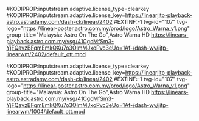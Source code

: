 #KODIPROP:inputstream.adaptive.license_type=clearkey
#KODIPROP:inputstream.adaptive.license_key=https://linearjitp-playback-astro.astradamy.com/dash-ck/linear/2402
#EXTINF:-1 tvg-id="107" tvg-logo="https://linear-poster.astro.com.my/prod/logo/Astro_Warna_v1.png" group-title="Malaysia: Astro On The Go",Astro Warna HD
https://linears-playback.astro.com.my/vsg/41CgcMfSm3-YjFQavzBFqmEmkQXu7o3OlmMJxoPvc3eUo=1Af-/dash-wv/jitp-linearwm/2402/default_ott.mpd


#KODIPROP:inputstream.adaptive.license_type=clearkey
#KODIPROP:inputstream.adaptive.license_key=https://linearjitp-playback-astro.astradamy.com/dash-ck/linear/2402
#EXTINF:-1 tvg-id="107" tvg-logo="https://linear-poster.astro.com.my/prod/logo/Astro_Warna_v1.png" group-title="Malaysia: Astro On The Go",Astro Warna HD
https://linears-playback.astro.com.my/vsg/41CgcMfSm3-YjFQavzBFqmEmkQXu7o3OlmMJxoPvc3eUo=1Af-/dash-wv/jitp-linearwm/1004/default_ott.mpd
